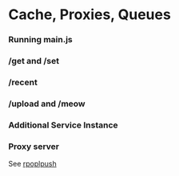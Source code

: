 Cache, Proxies, Queues
=========================

### Running main.js


### /get and /set

### /recent

### /upload and /meow

### Additional Service Instance

### Proxy server

See [rpoplpush](http://redis.io/commands/rpoplpush)

